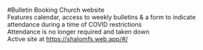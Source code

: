 #Bulletin Booking
Church website<br>
Features calendar, access to weekly bulletins & a form to indicate attendance during a time of COVID restrictions<br>
Attendance is no longer required and taken down<br>
Active site at https://shalomfs.web.app/#/<br>
